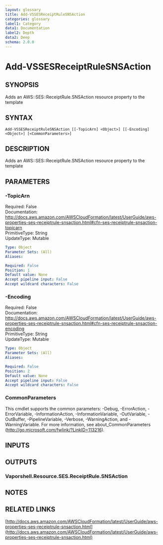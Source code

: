 ```yaml
---
layout: glossary
title: Add-VSSESReceiptRuleSNSAction
categories: glossary
label1: Category
data1: Documentation
label2: Depth
data2: Deep
schema: 2.0.0
---
```


# Add-VSSESReceiptRuleSNSAction

## SYNOPSIS
Adds an AWS::SES::ReceiptRule.SNSAction resource property to the template

## SYNTAX

```
Add-VSSESReceiptRuleSNSAction [[-TopicArn] <Object>] [[-Encoding] <Object>] [<CommonParameters>]
```

## DESCRIPTION
Adds an AWS::SES::ReceiptRule.SNSAction resource property to the template

## PARAMETERS

### -TopicArn
Required: False    
Documentation: http://docs.aws.amazon.com/AWSCloudFormation/latest/UserGuide/aws-properties-ses-receiptrule-snsaction.html#cfn-ses-receiptrule-snsaction-topicarn    
PrimitiveType: String    
UpdateType: Mutable

```yaml
Type: Object
Parameter Sets: (All)
Aliases:

Required: False
Position: 1
Default value: None
Accept pipeline input: False
Accept wildcard characters: False
```

### -Encoding
Required: False    
Documentation: http://docs.aws.amazon.com/AWSCloudFormation/latest/UserGuide/aws-properties-ses-receiptrule-snsaction.html#cfn-ses-receiptrule-snsaction-encoding    
PrimitiveType: String    
UpdateType: Mutable

```yaml
Type: Object
Parameter Sets: (All)
Aliases:

Required: False
Position: 2
Default value: None
Accept pipeline input: False
Accept wildcard characters: False
```

### CommonParameters
This cmdlet supports the common parameters: -Debug, -ErrorAction, -ErrorVariable, -InformationAction, -InformationVariable, -OutVariable, -OutBuffer, -PipelineVariable, -Verbose, -WarningAction, and -WarningVariable.
For more information, see about_CommonParameters (http://go.microsoft.com/fwlink/?LinkID=113216).

## INPUTS

## OUTPUTS

### Vaporshell.Resource.SES.ReceiptRule.SNSAction

## NOTES

## RELATED LINKS

[http://docs.aws.amazon.com/AWSCloudFormation/latest/UserGuide/aws-properties-ses-receiptrule-snsaction.html](http://docs.aws.amazon.com/AWSCloudFormation/latest/UserGuide/aws-properties-ses-receiptrule-snsaction.html)

